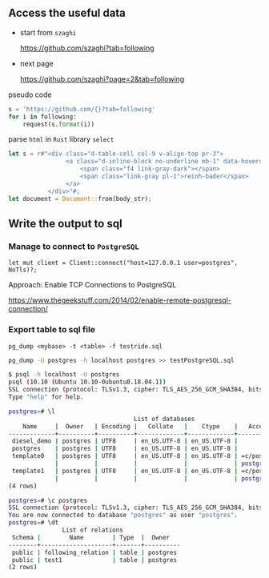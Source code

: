 ## Access the useful data
* start from `szaghi`

  https://github.com/szaghi?tab=following

* next page 

  https://github.com/szaghi?page=2&tab=following

pseudo code
```py
s = 'https://github.com/{}?tab=following'
for i in following: 
    request(s.format(i))
```

parse `html` in `Rust` library `select`
```rs
let s = r#"<div class="d-table-cell col-9 v-align-top pr-3">
                <a class="d-inline-block no-underline mb-1" data-hovercard-type="user" data-hovercard-url="/users/reinh-bader/hovercard" data-octo-click="hovercard-link-click" data-octo-dimensions="link_type:self" href="/reinh-bader">
                    <span class="f4 link-gray-dark"></span>
                    <span class="link-gray pl-1">reinh-bader</span>
                </a>
           </div>"#;
let document = Document::from(body_str);
```

## Write the output to sql

### Manage to connect to `PostgreSQL`
```
let mut client = Client::connect("host=127.0.0.1 user=postgres", NoTls)?;
```
Approach: Enable TCP Connections to PostgreSQL

https://www.thegeekstuff.com/2014/02/enable-remote-postgresql-connection/

### Export table to sql file
`pg_dump <mybase> -t <table> -f testride.sql`
```sh
pg_dump -U postgres -h localhost postgres >> testPostgreSQL.sql
```

```sh
$ psql -h localhost -U postgres
psql (10.10 (Ubuntu 10.10-0ubuntu0.18.04.1))
SSL connection (protocol: TLSv1.3, cipher: TLS_AES_256_GCM_SHA384, bits: 256, compression: off)
Type "help" for help.

postgres=# \l
                                   List of databases
    Name     |  Owner   | Encoding |   Collate   |    Ctype    |   Access privileges   
-------------+----------+----------+-------------+-------------+-----------------------
 diesel_demo | postgres | UTF8     | en_US.UTF-8 | en_US.UTF-8 | 
 postgres    | postgres | UTF8     | en_US.UTF-8 | en_US.UTF-8 | 
 template0   | postgres | UTF8     | en_US.UTF-8 | en_US.UTF-8 | =c/postgres          +
             |          |          |             |             | postgres=CTc/postgres
 template1   | postgres | UTF8     | en_US.UTF-8 | en_US.UTF-8 | =c/postgres          +
             |          |          |             |             | postgres=CTc/postgres
(4 rows)

postgres=# \c postgres 
SSL connection (protocol: TLSv1.3, cipher: TLS_AES_256_GCM_SHA384, bits: 256, compression: off)
You are now connected to database "postgres" as user "postgres".
postgres=# \dt
               List of relations
 Schema |        Name        | Type  |  Owner   
--------+--------------------+-------+----------
 public | following_relation | table | postgres
 public | test1              | table | postgres
(2 rows)
```